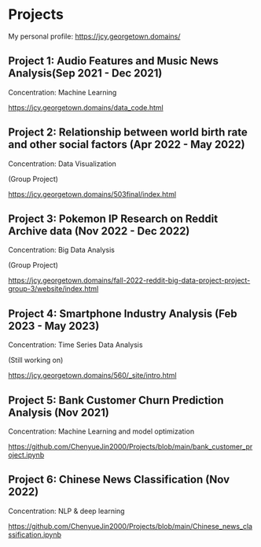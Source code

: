 # Projects
My personal profile: https://jcy.georgetown.domains/

## Project 1:  Audio Features and Music News Analysis(Sep 2021 - Dec 2021)
Concentration: Machine Learning

https://jcy.georgetown.domains/data_code.html

## Project 2: Relationship between world birth rate and other social factors (Apr 2022 - May 2022)
Concentration: Data Visualization

(Group Project)

https://jcy.georgetown.domains/503final/index.html

## Project 3: Pokemon IP Research on Reddit Archive data (Nov 2022 - Dec 2022)
Concentration: Big Data Analysis

(Group Project)

https://jcy.georgetown.domains/fall-2022-reddit-big-data-project-project-group-3/website/index.html

## Project 4: Smartphone Industry Analysis (Feb 2023 - May 2023)
Concentration: Time Series Data Analysis

(Still working on)

https://jcy.georgetown.domains/560/_site/intro.html

## Project 5: Bank Customer Churn Prediction Analysis (Nov 2021)
Concentration: Machine Learning and model optimization 

https://github.com/ChenyueJin2000/Projects/blob/main/bank_customer_project.ipynb

## Project 6: Chinese News Classification (Nov 2022)
Concentration: NLP & deep learning

https://github.com/ChenyueJin2000/Projects/blob/main/Chinese_news_classification.ipynb

